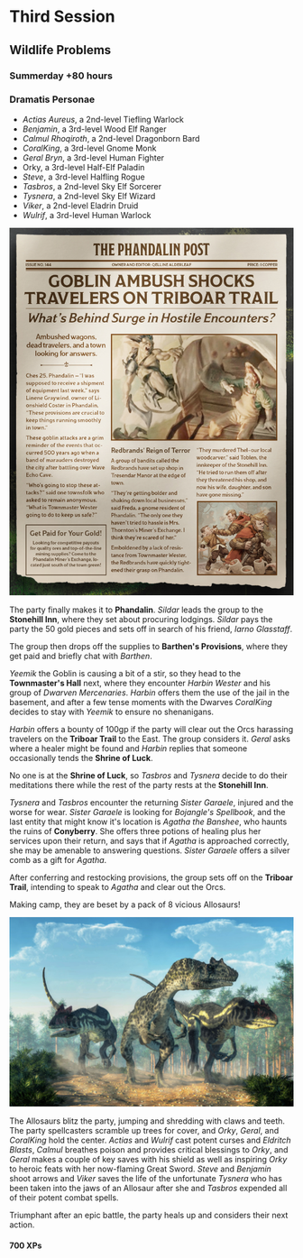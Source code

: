 # Third Session

## Wildlife Problems

### Summerday +80 hours

### Dramatis Personae

- *Actias Aureus*, a 2nd-level Tiefling Warlock
- *Benjamin*, a 3rd-level Wood Elf Ranger
- *Calmul Rhoqiroth*, a 2nd-level Dragonborn Bard
- *CoralKing*, a 3rd-level Gnome Monk
- *Geral Bryn*, a 3rd-level Human Fighter
- Orky, a 3rd-level Half-Elf Paladin
- *Steve*, a 3rd-level Halfling Rogue
- *Tasbros*, a 2nd-level Sky Elf Sorcerer
- *Tysnera*, a 2nd-level Sky Elf Wizard
- *Viker*, a 2nd-level Eladrin Druid
- *Wulrif*, a 3rd-level Human Warlock

![The Phandalin Post](images/phandalin-post.jpg)

The party finally makes it to **Phandalin**. *Sildar* leads the group to the **Stonehill Inn**, where they set about procuring lodgings. *Sildar* pays the
party the 50 gold pieces and sets off in search of his friend, *Iarno Glasstaff*.

The group then drops off the supplies to **Barthen's Provisions**, where they get paid and briefly chat with *Barthen*.

*Yeemik* the Goblin is causing a bit of a stir, so they head to the **Townmaster's Hall** next, where they encounter *Harbin Wester* and his group of *Dwarven Mercenaries*.
*Harbin* offers them the use of the jail in the basement, and after a few tense moments with the Dwarves *CoralKing* decides
to stay with *Yeemik* to ensure no shenanigans.

*Harbin* offers a bounty of 100gp if the party will clear out the Orcs harassing travelers on the **Triboar Trail** to the East.
The group considers it. *Geral* asks where a healer might be found and *Harbin* replies that someone occasionally tends the **Shrine of Luck**.

No one is at the **Shrine of Luck**, so *Tasbros* and *Tysnera* decide to do their meditations there while the rest of the party rests at the **Stonehill Inn**.

*Tysnera* and *Tasbros* encounter the returning *Sister Garaele*, injured and the worse for wear. *Sister Garaele* is looking for *Bojangle's Spellbook*,
and the last entity that might know it's location is *Agatha the Banshee*, who haunts the ruins of **Conyberry**. She offers three potions of healing plus
her services upon their return, and says that if *Agatha* is approached correctly, she may be amenable to answering questions.
*Sister Garaele* offers a silver comb as a gift for *Agatha*.

After conferring and restocking provisions, the group sets off on the **Triboar Trail**, intending to speak to *Agatha* and clear out the Orcs.

Making camp, they are beset by a pack of 8 vicious Allosaurs!

![Allosaurs Attack!](images/allosaurs.jpeg)

The Allosaurs blitz the party, jumping and shredding with claws and teeth. The party spellcasters scramble up trees for cover,
and *Orky*, *Geral*, and *CoralKing* hold the center.  *Actias* and *Wulrif* cast potent curses and *Eldritch Blasts*, *Calmul* breathes
poison and provides critical blessings to *Orky*, and *Geral* makes a couple of key saves with his shield as well as inspiring *Orky*
to heroic feats with her now-flaming Great Sword. *Steve* and *Benjamin* shoot arrows and *Viker* saves the life of the unfortunate *Tysnera* who has
been taken into the jaws of an Allosaur after she and *Tasbros* expended all of their potent combat spells.

Triumphant after an epic battle, the party heals up and considers their next action.

#### 700 XPs
